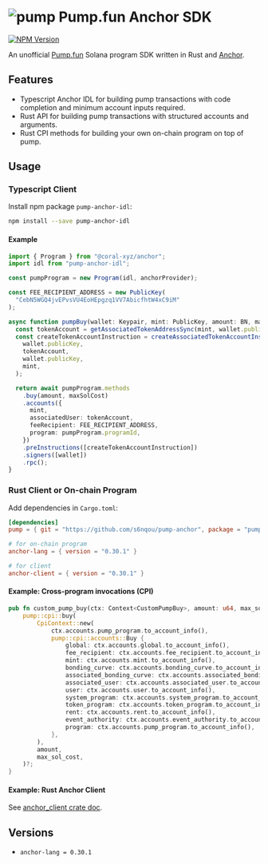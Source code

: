 # ![pump](https://github.com/user-attachments/assets/8ae7878a-d0de-4013-b96e-747627041fed) Pump.fun Anchor SDK

[![NPM Version](https://img.shields.io/npm/v/pump-anchor-idl)](https://www.npmjs.com/package/pump-anchor-idl)

An unofficial [Pump.fun](https://pump.fun/) Solana program SDK written in Rust and [Anchor](https://www.anchor-lang.com/).

## Features

- Typescript Anchor IDL for building pump transactions with code completion and minimum account inputs required.
- Rust API for building pump transactions with structured accounts and arguments.
- Rust CPI methods for building your own on-chain program on top of pump.

## Usage

### Typescript Client

Install npm package `pump-anchor-idl`:

```bash
npm install --save pump-anchor-idl
```

#### Example

```typescript
import { Program } from "@coral-xyz/anchor";
import idl from "pump-anchor-idl";

const pumpProgram = new Program(idl, anchorProvider);

const FEE_RECIPIENT_ADDRESS = new PublicKey(
  "CebN5WGQ4jvEPvsVU4EoHEpgzq1VV7AbicfhtW4xC9iM"
);

async function pumpBuy(wallet: Keypair, mint: PublicKey, amount: BN, maxSolCost: BN) {
  const tokenAccount = getAssociatedTokenAddressSync(mint, wallet.publicKey, true);
  const createTokenAccountInstruction = createAssociatedTokenAccountInstruction(
    wallet.publicKey,
    tokenAccount,
    wallet.publicKey,
    mint,
  );

  return await pumpProgram.methods
    .buy(amount, maxSolCost)
    .accounts({
      mint,
      associatedUser: tokenAccount,
      feeRecipient: FEE_RECIPIENT_ADDRESS,
      program: pumpProgram.programId,
    })
    .preInstructions([createTokenAccountInstruction])
    .signers([wallet])
    .rpc();
}
```

### Rust Client or On-chain Program

Add dependencies in `Cargo.toml`:

```toml
[dependencies]
pump = { git = "https://github.com/s6nqou/pump-anchor", package = "pump", features = ["cpi"] }

# for on-chain program
anchor-lang = { version = "0.30.1" }

# for client
anchor-client = { version = "0.30.1" }
```

#### Example: Cross-program invocations (CPI)

```rust
pub fn custom_pump_buy(ctx: Context<CustomPumpBuy>, amount: u64, max_sol_cost: u64) -> Result<()> {
    pump::cpi::buy(
        CpiContext::new(
            ctx.accounts.pump_program.to_account_info(),
            pump::cpi::accounts::Buy {
                global: ctx.accounts.global.to_account_info(),
                fee_recipient: ctx.accounts.fee_recipient.to_account_info(),
                mint: ctx.accounts.mint.to_account_info(),
                bonding_curve: ctx.accounts.bonding_curve.to_account_info(),
                associated_bonding_curve: ctx.accounts.associated_bonding_curve.to_account_info(),
                associated_user: ctx.accounts.associated_user.to_account_info(),
                user: ctx.accounts.user.to_account_info(),
                system_program: ctx.accounts.system_program.to_account_info(),
                token_program: ctx.accounts.token_program.to_account_info(),
                rent: ctx.accounts.rent.to_account_info(),
                event_authority: ctx.accounts.event_authority.to_account_info(),
                program: ctx.accounts.pump_program.to_account_info(),
            },
        ),
        amount,
        max_sol_cost,
    )?;
}
```

#### Example: Rust Anchor Client

See [anchor_client crate doc](https://docs.rs/anchor-client/latest/anchor_client/).

## Versions

- `anchor-lang = 0.30.1`
